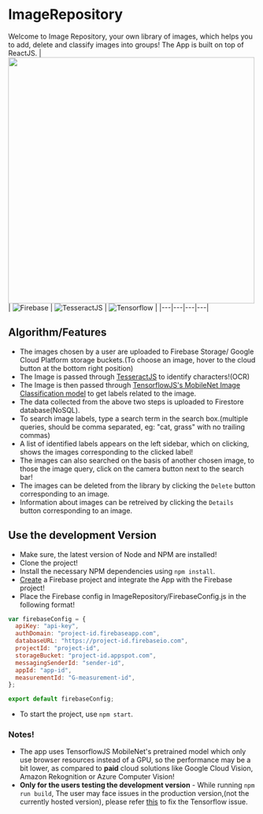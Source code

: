 # ImageRepository
Welcome to Image Repository, your own library of images, which helps you to add, delete and classify images into groups! The App is built on top of ReactJS. 
| <img src="https://upload.wikimedia.org/wikipedia/commons/thumb/a/a7/React-icon.svg/1200px-React-icon.svg.png" width="500" />  | ![Firebase](https://miro.medium.com/max/300/1*R4c8lHBHuH5qyqOtZb3h-w.png)  | ![TesseractJS](https://twilio-cms-prod.s3.amazonaws.com/images/tesseract-featured-image.width-808.png)  | ![Tensorflow](https://pbs.twimg.com/profile_images/1103339571977248768/FtFnqC38.png)  |
|---|---|---|---|
## Algorithm/Features
- The images chosen by a user are uploaded to Firebase Storage/ Google Cloud Platform storage buckets.(To choose an image, hover to the cloud button at the bottom right position)
- The Image is passed through [TesseractJS](https://tesseract.projectnaptha.com/) to identify characters!(OCR)
- The Image is then passed through [TensorflowJS's MobileNet Image Classification model](https://github.com/tensorflow/tfjs-models/tree/master/mobilenet) to get labels related to the image.
- The data collected from the above two steps is uploaded to Firestore database(NoSQL).
- To search image labels, type a search term in the search box.(multiple queries, should be comma separated, eg: "cat, grass" with no trailing commas)
- A list of identified labels appears on the left sidebar, which on clicking, shows the images corresponding to the clicked label!
- The images can also searched on the basis of another chosen image, to those the image query, click on the camera button next to the search bar!
- The images can be deleted from the library by clicking the `Delete` button corresponding to an image.
- Information about images can be retreived by clicking the `Details` button corresponding to an image.


## Use the development Version
- Make sure, the latest version of Node and NPM are installed!
- Clone the project!
- Install the necessary NPM dependencies using `npm install`.
- [Create](https://firebase.google.com/docs/web/setup) a Firebase project and integrate the App with the Firebase project!
- Place the Firebase config in ImageRepository/FirebaseConfig.js in the following format!
```js
var firebaseConfig = {
  apiKey: "api-key",
  authDomain: "project-id.firebaseapp.com",
  databaseURL: "https://project-id.firebaseio.com",
  projectId: "project-id",
  storageBucket: "project-id.appspot.com",
  messagingSenderId: "sender-id",
  appId: "app-id",
  measurementId: "G-measurement-id",
};

export default firebaseConfig;
```
- To start the project, use `npm start`.



### Notes!
- The app uses TensorflowJS MobileNet's pretrained model which only use browser resources instead of a GPU, so the performance may be a bit lower, as compared to **paid** cloud solutions like Google Cloud Vision, Amazon Rekognition or Azure Computer Vision!
- **Only for the users testing the development version** - While running `npm run build`, The user may face issues in the production version,(not the currently hosted version), please refer [this](https://github.com/tensorflow/tfjs/issues/3384#issuecomment-667607535) to fix the Tensorflow issue.
